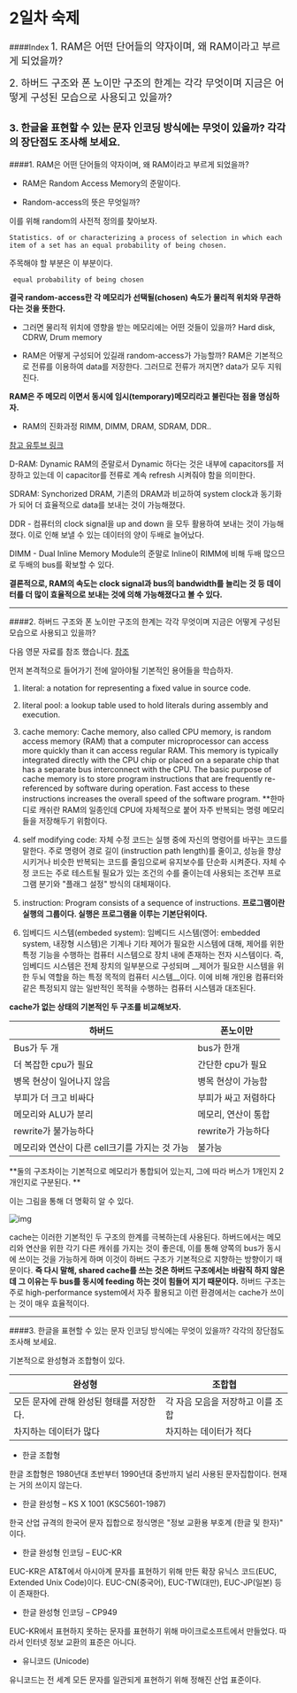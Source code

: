 # 2일차 숙제

####Index
<span style="font-size:18px;"> 1. RAM은 어떤 단어들의 약자이며, 왜 RAM이라고 부르게 되었을까?</span>

<span style="font-size:18px;">2. 하버드 구조와 폰 노이만 구조의 한계는 각각 무엇이며 지금은 어떻게 구성된 모습으로 사용되고 있을까?</span>

<span style="font-size:18px;">3. 한글을 표현할 수 있는 문자 인코딩 방식에는 무엇이 있을까? 각각의 장단점도 조사해 보세요.</span>
 ---
 
####1. RAM은 어떤 단어들의 약자이며, 왜 RAM이라고 부르게 되었을까?

- RAM은 Random Access Memory의 준말이다.  


- Random-access의 뜻은 무엇일까?

이를 위해 random의 사전적 정의를 찾아보자. 

```
Statistics. of or characterizing a process of selection in which each item of a set has an equal probability of being chosen.
```
주목해야 할 부분은 이 부분이다. 
```
 equal probability of being chosen
```
__결국 random-access란 각 메모리가 선택될(chosen) 속도가 물리적 위치와 무관하다는 것을 뜻한다.__

- 그러면 물리적 위치에 영향을 받는 메모리에는 어떤 것들이 있을까?
Hard disk, CDRW, Drum memory 

- RAM은 어떻게 구성되어 있길래 random-access가 가능할까? 
RAM은 기본적으로 전류를 이용하여 data를 저장한다.
그러므로 전류가 꺼지면? data가 모두 지워진다. 

**RAM은 주 메모리 이면서 동시에 임시(temporary)메모리라고 불린다는 점을 명심하자.** 

- RAM의 진화과정  RIMM, DIMM, DRAM, SDRAM, DDR.. 

[참고 유투브 링크](https://www.youtube.com/watch?v=PVad0c2cljo)


D-RAM: Dynamic RAM의 준말로서 Dynamic 하다는 것은 내부에 capacitors를 저장하고 있는데 이  capacitor를 전류로 계속 refresh 시켜줘야 함을 의미한다. 

SDRAM: Synchorized DRAM, 기존의 DRAM과 비교하여 system clock과 동기화가 되어 더 효율적으로 data를 보내는 것이 가능해졌다. 

DDR - 컴퓨터의 clock signal을 up and down 을 모두 활용하여 보내는 것이 가능해졌다. 이로 인해 보낼 수 있는 데이터의 양이 두배로 늘어났다.

DIMM - Dual Inline Memory Module의 준말로 Inline이  RIMM에 비해 두배 많으므로 두배의 bus를 확보할 수 있다. 

**결론적으로, RAM의 속도는 clock signal과 bus의 bandwidth를 늘리는 것 등 데이터를 더 많이 효율적으로 보내는 것에 의해 가능해졌다고 볼 수 있다.**

---

####2. 하버드 구조와 폰 노이만 구조의 한계는 각각 무엇이며 지금은 어떻게 구성된 모습으로 사용되고 있을까?

다음 영문 자료를 참조 했습니다. [참조](http://infocenter.arm.com/help/index.jsp?topic=/com.arm.doc.faqs/ka3839.html)

먼저 본격적으로 들어가기 전에 알아야될 기본적인 용어들을 학습하자. 

1. literal: a notation for representing a fixed value in source code. 

2. literal pool: a lookup table used to hold literals during assembly and execution.

3. cache memory: Cache memory, also called CPU memory, is random access memory (RAM) that a computer microprocessor can access more quickly than it can access regular RAM. This memory is typically integrated directly with the CPU chip or placed on a separate chip that has a separate bus interconnect with the CPU. The basic purpose of cache memory is to store program instructions that are frequently re-referenced by software during operation. Fast access to these instructions increases the overall speed of the software program.
**한마디로 캐쉬란 RAM의 일종인데 CPU에 자체적으로 붙어 자주 반복되는 명령 메모리들을 저장해두기 위함이다.

4. self modifying code: 자체 수정 코드는 실행 중에 자신의 명령어를 바꾸는 코드를 말한다. 주로 명령어 경로 길이 (instruction path length)를 줄이고, 성능을 향상시키거나 비슷한 반복되는 코드를 줄임으로써 유지보수를 단순화 시켜준다. 자체 수정 코드는 주로 테스트될 필요가 있는 조건의 수를 줄이는데 사용되는 조건부 프로그램 분기와 "플래그 설정" 방식의 대체재이다.

5. instruction: Program consists of a sequence of instructions. 
**프로그램이란 실행의 그룹이다. 실행은 프로그램을 이루는 기본단위이다.**

6. 임베디드 시스템(embeded system): 임베디드 시스템(영어: embedded system, 내장형 시스템)은 기계나 기타 제어가 필요한 시스템에 대해, 제어를 위한 특정 기능을 수행하는 컴퓨터 시스템으로 장치 내에 존재하는 전자 시스템이다. 즉, 임베디드 시스템은 전체 장치의 일부분으로 구성되며 __제어가 필요한 시스템을 위한 두뇌 역할을 하는 특정 목적의 컴퓨터 시스템__이다. 이에 비해 개인용 컴퓨터와 같은 특정되지 않는 일반적인 목적을 수행하는 컴퓨터 시스템과 대조된다.

**cache가 없는 상태의 기본적인 두 구조를 비교해보자.**

| 하버드 | 폰노이만|
|---|---|
|Bus가 두 개| bus가 한개|
|더 복잡한 cpu가 필요| 간단한 cpu가 필요|
|병목 현상이 일어나지 않음 | 병목 현상이 가능함|
|부피가 더 크고 비싸다|부피가 싸고 저렴하다| 
|메모리와 ALU가 분리| 메모리, 연산이 통합|
|rewrite가 불가능하다|rewrite가 가능하다|
|메모리와 연산이 다른 cell크기를 가지는 것 가능|불가능|

**둘의 구조차이는 기본적으로 메모리가 통합되어 있는지, 그에 따라 버스가 1개인지 2개인지로 구분된다. **

이는 그림을 통해 더 명확히 알 수 있다. 

![img](http://www.edgefxkits.com/blog/wp-content/uploads/Differences-between-Von-Neuman-Architecture-and-Harvard-Architecture.jpg)

cache는 이러한 기본적인 두 구조의 한계를 극복하는데 사용된다. 
하버드에서는 메모리와 연산을 위한 각기 다른 캐쉬를 가지는 것이 좋은데, 이를 통해 양쪽의 bus가 동시에 쓰이는 것을 가능하게 하며 이것이 하버드 구조가 기본적으로 지향하는 방향이기 때문이다. **즉 다시 말해, shared cache를 쓰는 것은 하버드 구조에서는 바람직 하지 않은데 그 이유는 두 bus를 동시에 feeding 하는 것이 힘들어 지기 때문이다.** 하버드 구조는 주로 high-performance system에서 자주 활용되고 이런 환경에서는 cache가 쓰이는 것이 매우 효율적이다. 

---
####3. 한글을 표현할 수 있는 문자 인코딩 방식에는 무엇이 있을까? 각각의 장단점도 조사해 보세요.

기본적으로 완성형과 조합형이 있다. 

|완성형|조합협|
|---|---|
|모든 문자에 관해 완성된 형태를 저장한다.|각 자음 모음을 저장하고 이를 조합|
|차지하는 데이터가 많다|차지하는 데이터가 적다|


- 한글 조합형

한글 조합형은 1980년대 초반부터 1990년대 중반까지 널리 사용된 문자집합이다. 현재는 거의 쓰이지 않는다.

- 한글 완성형 – KS X 1001 (KSC5601-1987)

한국 산업 규격의 한국어 문자 집합으로 정식명은 "정보 교환용 부호계 (한글 및 한자)" 이다. 

- 한글 완성형 인코딩 – EUC-KR

EUC-KR은 AT&T에서 아시아계 문자를 표현하기 위해 만든 확장 유닉스 코드(EUC, Extended Unix Code)이다. EUC-CN(중국어), EUC-TW(대만), EUC-JP(일본) 등이 존재한다.

- 한글 완성형 인코딩 – CP949

EUC-KR에서 표현하지 못하는 문자를 표현하기 위해 마이크로소프트에서 만들었다. 따라서 인터넷 정보 교환의 표준은 아니다.

- 유니코드 (Unicode)

유니코드는 전 세계 모든 문자를 일관되게 표현하기 위해 정해진 산업 표준이다.

